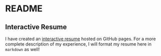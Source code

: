 # README

## Interactive Resume
I have created an [interactive resume](joemusacchia.github.io/interactive-resume) hosted on GitHub pages.  For a more complete description of my experience, I will format my resume here in `markdown` as well!
